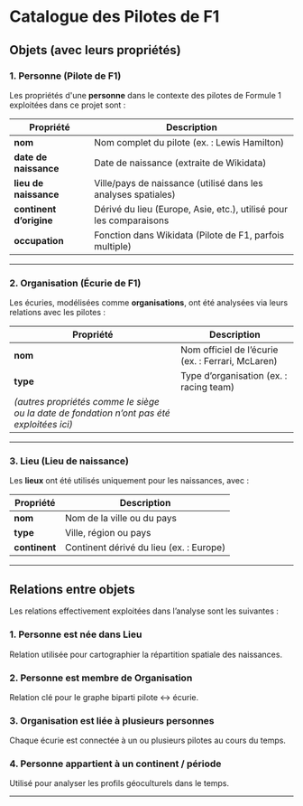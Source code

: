 # Catalogue des Pilotes de F1

## Objets (avec leurs propriétés)

### 1. Personne (Pilote de F1)

Les propriétés d'une **personne** dans le contexte des pilotes de Formule 1 exploitées dans ce projet sont :

| Propriété              | Description                                                  |
|------------------------|--------------------------------------------------------------|
| **nom**                | Nom complet du pilote (ex. : Lewis Hamilton)                 |
| **date de naissance**  | Date de naissance (extraite de Wikidata)                     |
| **lieu de naissance**  | Ville/pays de naissance (utilisé dans les analyses spatiales)|
| **continent d’origine**| Dérivé du lieu (Europe, Asie, etc.), utilisé pour les comparaisons |
| **occupation**         | Fonction dans Wikidata (Pilote de F1, parfois multiple)      |

---

### 2. Organisation (Écurie de F1)

Les écuries, modélisées comme **organisations**, ont été analysées via leurs relations avec les pilotes :

| Propriété           | Description                                                |
|---------------------|------------------------------------------------------------|
| **nom**             | Nom officiel de l’écurie (ex. : Ferrari, McLaren)          |
| **type**            | Type d’organisation (ex. : racing team)                    |
| *(autres propriétés comme le siège ou la date de fondation n’ont pas été exploitées ici)* |

---

### 3. Lieu (Lieu de naissance)

Les **lieux** ont été utilisés uniquement pour les naissances, avec :

| Propriété                  | Description                          |
|----------------------------|--------------------------------------|
| **nom**                    | Nom de la ville ou du pays           |
| **type**                   | Ville, région ou pays                |
| **continent**              | Continent dérivé du lieu (ex. : Europe) |

---

## Relations entre objets

Les relations effectivement exploitées dans l’analyse sont les suivantes :

### 1. **Personne est née dans Lieu**
Relation utilisée pour cartographier la répartition spatiale des naissances.

### 2. **Personne est membre de Organisation**
Relation clé pour le graphe biparti pilote ↔ écurie.

### 3. **Organisation est liée à plusieurs personnes**
Chaque écurie est connectée à un ou plusieurs pilotes au cours du temps.

### 4. **Personne appartient à un continent / période**
Utilisé pour analyser les profils géoculturels dans le temps.

---





